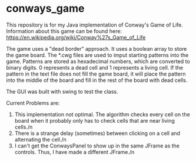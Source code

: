 # conways_game

This repository is for my Java implementation of Conway's Game of Life.
Information about this game can be found here:
https://en.wikipedia.org/wiki/Conway%27s_Game_of_Life

The game uses a "dead border" approach.
It uses a boolean array to store the game board.
The *.cwg files are used to imput starting patterns into the game.
Patterns are stored as hexadecimal numbers, which are converted to binary digits.
0 represents a dead cell and 1 represents a living cell.
If the pattern in the text file does not fill the game board, it will place the pattern into the middle of the board
and fill in the rest of the board with dead cells.

The GUI was built with swing to test the class.

Current Problems are:
1. This implementation not optimal. The algorithm checks every cell on the board when it probably only has to check cells that are near living cells./n
2. There is a strange delay (sometimes) between clicking on a cell and alternating the cell./n
3. I can't get the ConwaysPanel to show up in the same JFrame as the controls. Thus, I have made a different JFrame./n
